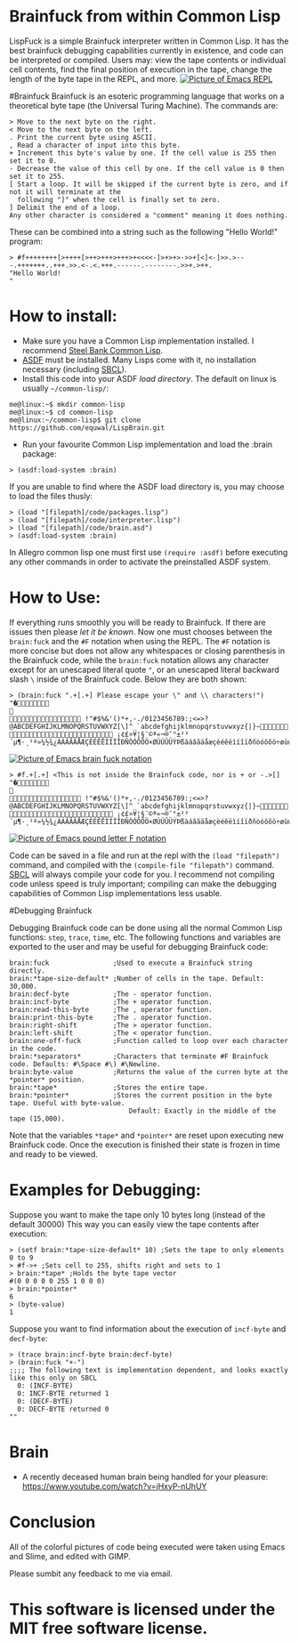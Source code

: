 # Brainfuck from within Common Lisp
LispFuck is a simple Brainfuck interpreter written in Common Lisp. It has the best brainfuck debugging capabilities currently in existence, and code can be interpreted or compiled. Users may: view the tape contents or individual cell contents, find the final position of execution in the tape, change the length of the byte tape in the REPL, and more.
[![Picture of Emacs REPL](https://raw.githubusercontent.com/equwal/LispFuck/master/pics/repl.png)](https://raw.githubusercontent.com/equwal/LispFuck/master/pics/repl.png)

#Brainfuck
Brainfuck is an esoteric programming language that works on a theoretical byte tape (the Universal Turing Machine). The commands are:
```
> Move to the next byte on the right.
< Move to the next byte on the left.
. Print the current byte using ASCII.
, Read a character of input into this byte.
+ Increment this byte's value by one. If the cell value is 255 then set it to 0.
- Decrease the value of this cell by one. If the cell value is 0 then set it to 255.
[ Start a loop. It will be skipped if the current byte is zero, and if not it will terminate at the
  following "]" when the cell is finally set to zero.
] Delimit the end of a loop. 
Any other character is considered a "comment" meaning it does nothing.
```

These can be combined into a string such as the following "Hello World!" program:
```
> #f++++++++[>++++[>++>+++>+++>+<<<<-]>+>+>->>+[<]<-]>>.>---.+++++++..+++.>>.<-.<.+++.------.--------.>>+.>++.
"Hello World!
"
```
# How to install:
- Make sure you have a Common Lisp implementation installed. I recommend [Steel Bank Common Lisp](http://www.sbcl.org/).
- [ASDF](https://common-lisp.net/project/asdf/) must be installed. Many Lisps come with it, no installation necessary (including [SBCL](http://www.sbcl.org/)).
- Install this code into your ASDF *load directory*. The default on linux is usually `~/common-lisp/`:
```
me@linux:~$ mkdir common-lisp
me@linux:~$ cd common-lisp
me@linux:~/common-lisp$ git clone https://github.com/equwal/LispBrain.git
```
- Run your favourite Common Lisp implementation and load the :brain package:
```
> (asdf:load-system :brain)
```

If you are unable to find where the ASDF load directory is, you may choose to load the files thusly:
```
> (load "[filepath]/code/packages.lisp")
> (load "[filepath]/code/interpreter.lisp")
> (load "[filepath]/code/brain.asd")
> (asdf:load-system :brain)
```

In Allegro common lisp one must first use `(require :asdf)` before executing any other commands in order to activate the preinstalled ASDF system.
# How to Use:
If everything runs smoothly you will be ready to Brainfuck. If there are issues then please *let it be known*. Now one must chooses between the `brain:fuck` and the `#F` notation when using the REPL. The `#F` notation is more concise but does not allow any whitespaces or closing parenthesis in the Brainfuck code, while the `brain:fuck` notation allows any character except for an unescaped literal quote `"`, or an unescaped literal backward slash `\` inside of the Brainfuck code. Below they are both shown:
```
> (brain:fuck ".+[.+] Please escape your \" and \\ characters!")
"�	

 !"#$%&'()*+,-./0123456789:;<=>?@ABCDEFGHIJKLMNOPQRSTUVWXYZ[\]^_`abcdefghijklmnopqrstuvwxyz{|}~ ¡¢£¤¥¦§¨©ª«¬­®¯°±²³´µ¶·¸¹º»¼½¾¿ÀÁÂÃÄÅÆÇÈÉÊËÌÍÎÏÐÑÒÓÔÕÖ×ØÙÚÛÜÝÞßàáâãäåæçèéêëìíîïðñòóôõö÷øùúûüýþÿ"
```
[![Picture of Emacs brain fuck notation](https://raw.githubusercontent.com/equwal/LispFuck/master/pics/brain-fuck-notation.png)](https://raw.githubusercontent.com/equwal/LispFuck/master/pics/brain-fuck-notation.png)
```
> #f.+[.+] <This is not inside the Brainfuck code, nor is + or -.>[]
"�	

 !"#$%&'()*+,-./0123456789:;<=>?@ABCDEFGHIJKLMNOPQRSTUVWXYZ[\]^_`abcdefghijklmnopqrstuvwxyz{|}~ ¡¢£¤¥¦§¨©ª«¬­®¯°±²³´µ¶·¸¹º»¼½¾¿ÀÁÂÃÄÅÆÇÈÉÊËÌÍÎÏÐÑÒÓÔÕÖ×ØÙÚÛÜÝÞßàáâãäåæçèéêëìíîïðñòóôõö÷øùúûüýþÿ"
```
[![Picture of Emacs pound letter F notation](https://raw.githubusercontent.com/equwal/LispFuck/master/pics/pound-f-notation.png)](https://raw.githubusercontent.com/equwal/LispFuck/master/pics/pound-f-notation.png)

Code can be saved in a file and run at the repl with the `(load "filepath")` command, and compiled with the `(compile-file "filepath")` command. [SBCL](http://www.sbcl.org/) will always compile your code for you. I recommend not compiling code unless speed is truly important; compiling can make the debugging capabilities of Common Lisp implementations less usable.

#Debugging Brainfuck

Debugging Brainfuck code can be done using all the normal Common Lisp functions: `step`, `trace`, `time`, etc. The following functions and variables are exported to the user and may be useful for debugging Brainfuck code:
```
brain:fuck                ;Used to execute a Brainfuck string directly.
brain:*tape-size-default* ;Number of cells in the tape. Default: 30,000.
brain:decf-byte           ;The - operator function.
brain:incf-byte           ;The + operator function.
brain:read-this-byte      ;The , operator function.
brain:print-this-byte     ;The . operator function.
brain:right-shift         ;The > operator function.
brain:left-shift          ;The < operator function.
brain:one-off-fuck        ;Function called to loop over each character in the code.
brain:*separators*        ;Characters that terminate #F Brainfuck code. Defaults: #\Space #\) #\Newline.
brain:byte-value          ;Returns the value of the curren byte at the *pointer* position.
brain:*tape*              ;Stores the entire tape.
brain:*pointer*           ;Stores the current position in the byte tape. Useful with byte-value. 
                              Default: Exactly in the middle of the tape (15,000).
```
Note that the variables `*tape*` and `*pointer*` are reset upon executing new Brainfuck code. Once the execution is finished their state is frozen in time and ready to be viewed.

# Examples for Debugging:
Suppose you want to make the tape only 10 bytes long (instead of the default 30000) This way you can easily view the tape contents after execution:
```
> (setf brain:*tape-size-default* 10) ;Sets the tape to only elements 0 to 9
> #f->+ ;Sets cell to 255, shifts right and sets to 1
> brain:*tape* ;Holds the byte tape vector
#(0 0 0 0 0 255 1 0 0 0)
> brain:*pointer*
6
> (byte-value)
1
```
Suppose you want to find information about the execution of `incf-byte` and `decf-byte`:
```
> (trace brain:incf-byte brain:decf-byte)
> (brain:fuck "+-")
;;;; The following text is implementation dependent, and looks exactly like this only on SBCL
  0: (INCF-BYTE)
  0: INCF-BYTE returned 1
  0: (DECF-BYTE)
  0: DECF-BYTE returned 0
""
```

# Brain
- A recently deceased human brain being handled for your pleasure: https://www.youtube.com/watch?v=jHxyP-nUhUY

# Conclusion
All of the colorful pictures of code being executed were taken using Emacs and Slime, and edited with GIMP.

Please sumbit any feedback to me via email.

This software is licensed under the MIT free software license.
====
